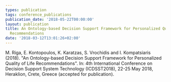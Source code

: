 ```yaml
---
types: publication
tags: conference_publications
publication_date: '2018-05-22T00:00:00'
layout: publication
title: An Ontology-based Decision Support Framework for Personalized Quality of Life
  Recommendations
date: '2018-03-12T13:01:26+02:00'
---
```

<p>M. Riga, E. Kontopoulos, K. Karatzas, S. Vrochidis and I. Kompatsiaris (2018). "An Ontology-based Decision Support Framework for Personalized Quality of Life Recommendations". In: 4th International Conference on Decision Support System Technology (ICDSST2018), 22-25 May 2018, Heraklion, Crete, Greece (accepted for publication).</p>
